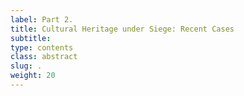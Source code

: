 ```yaml
---
label: Part 2.
title: Cultural Heritage under Siege: Recent Cases
subtitle:
type: contents
class: abstract
slug: .
weight: 20
---
```


